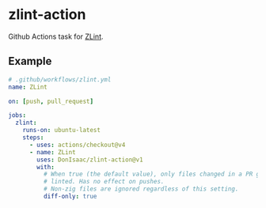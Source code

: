 # zlint-action

Github Actions task for [ZLint](https://github.com/DonIsaac/zlint).

## Example

```yaml
# .github/workflows/zlint.yml
name: ZLint

on: [push, pull_request]

jobs:
  zlint:
    runs-on: ubuntu-latest
    steps:
      - uses: actions/checkout@v4
      - name: ZLint
        uses: DonIsaac/zlint-action@v1
        with:
          # When true (the default value), only files changed in a PR get
          # linted. Has no effect on pushes.
          # Non-zig files are ignored regardless of this setting.
          diff-only: true
```
